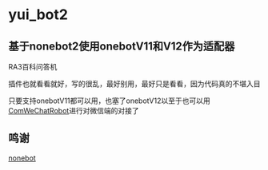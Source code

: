 # yui_bot2

## 基于nonebot2使用onebotV11和V12作为适配器
RA3百科问答机

插件也就看看就好，写的很乱，最好别用，最好只是看看，因为代码真的不堪入目

只要支持onebotV11都可以用，也塞了onebotV12以至于也可以用[ComWeChatRobot](https://github.com/JustUndertaker/ComWeChatBotClient)进行对微信端的对接了
## 鸣谢
[nonebot](https://v2.nonebot.dev/)
